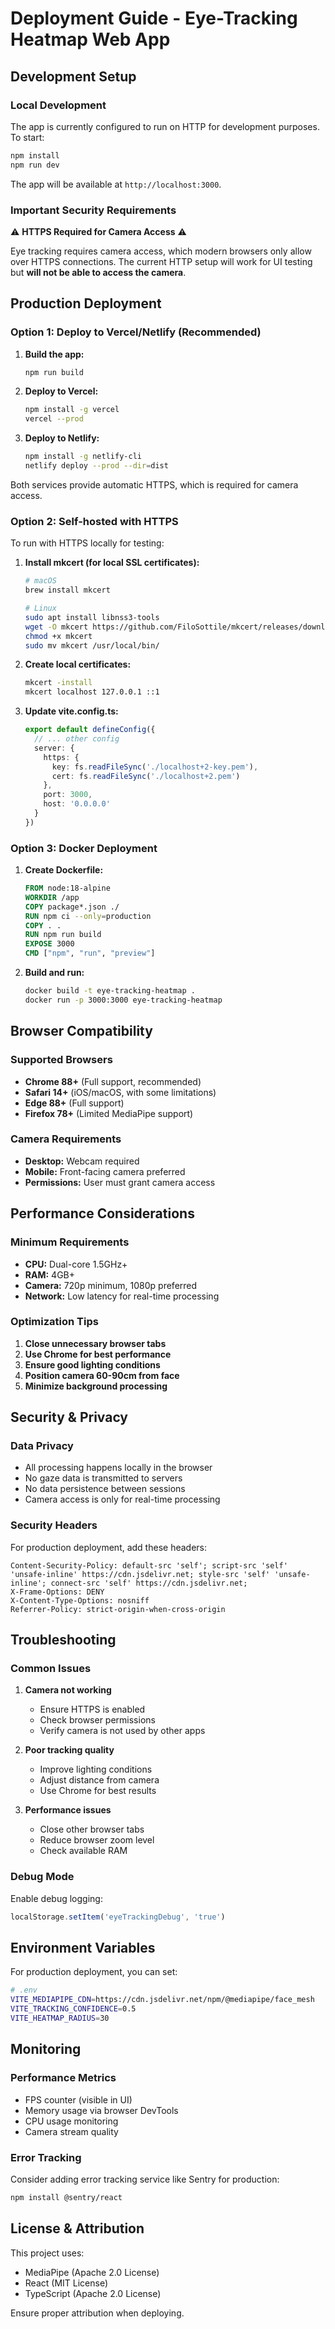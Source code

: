 # Deployment Guide - Eye-Tracking Heatmap Web App

## Development Setup

### Local Development
The app is currently configured to run on HTTP for development purposes. To start:

```bash
npm install
npm run dev
```

The app will be available at `http://localhost:3000`.

### Important Security Requirements

⚠️ **HTTPS Required for Camera Access** ⚠️

Eye tracking requires camera access, which modern browsers only allow over HTTPS connections. The current HTTP setup will work for UI testing but **will not be able to access the camera**.

## Production Deployment

### Option 1: Deploy to Vercel/Netlify (Recommended)

1. **Build the app:**
   ```bash
   npm run build
   ```

2. **Deploy to Vercel:**
   ```bash
   npm install -g vercel
   vercel --prod
   ```

3. **Deploy to Netlify:**
   ```bash
   npm install -g netlify-cli
   netlify deploy --prod --dir=dist
   ```

Both services provide automatic HTTPS, which is required for camera access.

### Option 2: Self-hosted with HTTPS

To run with HTTPS locally for testing:

1. **Install mkcert (for local SSL certificates):**
   ```bash
   # macOS
   brew install mkcert
   
   # Linux
   sudo apt install libnss3-tools
   wget -O mkcert https://github.com/FiloSottile/mkcert/releases/download/v1.4.4/mkcert-v1.4.4-linux-amd64
   chmod +x mkcert
   sudo mv mkcert /usr/local/bin/
   ```

2. **Create local certificates:**
   ```bash
   mkcert -install
   mkcert localhost 127.0.0.1 ::1
   ```

3. **Update vite.config.ts:**
   ```typescript
   export default defineConfig({
     // ... other config
     server: {
       https: {
         key: fs.readFileSync('./localhost+2-key.pem'),
         cert: fs.readFileSync('./localhost+2.pem')
       },
       port: 3000,
       host: '0.0.0.0'
     }
   })
   ```

### Option 3: Docker Deployment

1. **Create Dockerfile:**
   ```dockerfile
   FROM node:18-alpine
   WORKDIR /app
   COPY package*.json ./
   RUN npm ci --only=production
   COPY . .
   RUN npm run build
   EXPOSE 3000
   CMD ["npm", "run", "preview"]
   ```

2. **Build and run:**
   ```bash
   docker build -t eye-tracking-heatmap .
   docker run -p 3000:3000 eye-tracking-heatmap
   ```

## Browser Compatibility

### Supported Browsers
- **Chrome 88+** (Full support, recommended)
- **Safari 14+** (iOS/macOS, with some limitations)
- **Edge 88+** (Full support)
- **Firefox 78+** (Limited MediaPipe support)

### Camera Requirements
- **Desktop:** Webcam required
- **Mobile:** Front-facing camera preferred
- **Permissions:** User must grant camera access

## Performance Considerations

### Minimum Requirements
- **CPU:** Dual-core 1.5GHz+
- **RAM:** 4GB+
- **Camera:** 720p minimum, 1080p preferred
- **Network:** Low latency for real-time processing

### Optimization Tips
1. **Close unnecessary browser tabs**
2. **Use Chrome for best performance**
3. **Ensure good lighting conditions**
4. **Position camera 60-90cm from face**
5. **Minimize background processing**

## Security & Privacy

### Data Privacy
- All processing happens locally in the browser
- No gaze data is transmitted to servers
- No data persistence between sessions
- Camera access is only for real-time processing

### Security Headers
For production deployment, add these headers:

```
Content-Security-Policy: default-src 'self'; script-src 'self' 'unsafe-inline' https://cdn.jsdelivr.net; style-src 'self' 'unsafe-inline'; connect-src 'self' https://cdn.jsdelivr.net;
X-Frame-Options: DENY
X-Content-Type-Options: nosniff
Referrer-Policy: strict-origin-when-cross-origin
```

## Troubleshooting

### Common Issues

1. **Camera not working**
   - Ensure HTTPS is enabled
   - Check browser permissions
   - Verify camera is not used by other apps

2. **Poor tracking quality**
   - Improve lighting conditions
   - Adjust distance from camera
   - Use Chrome for best results

3. **Performance issues**
   - Close other browser tabs
   - Reduce browser zoom level
   - Check available RAM

### Debug Mode
Enable debug logging:
```javascript
localStorage.setItem('eyeTrackingDebug', 'true')
```

## Environment Variables

For production deployment, you can set:

```bash
# .env
VITE_MEDIAPIPE_CDN=https://cdn.jsdelivr.net/npm/@mediapipe/face_mesh
VITE_TRACKING_CONFIDENCE=0.5
VITE_HEATMAP_RADIUS=30
```

## Monitoring

### Performance Metrics
- FPS counter (visible in UI)
- Memory usage via browser DevTools
- CPU usage monitoring
- Camera stream quality

### Error Tracking
Consider adding error tracking service like Sentry for production:

```bash
npm install @sentry/react
```

## License & Attribution

This project uses:
- MediaPipe (Apache 2.0 License)
- React (MIT License)
- TypeScript (Apache 2.0 License)

Ensure proper attribution when deploying.